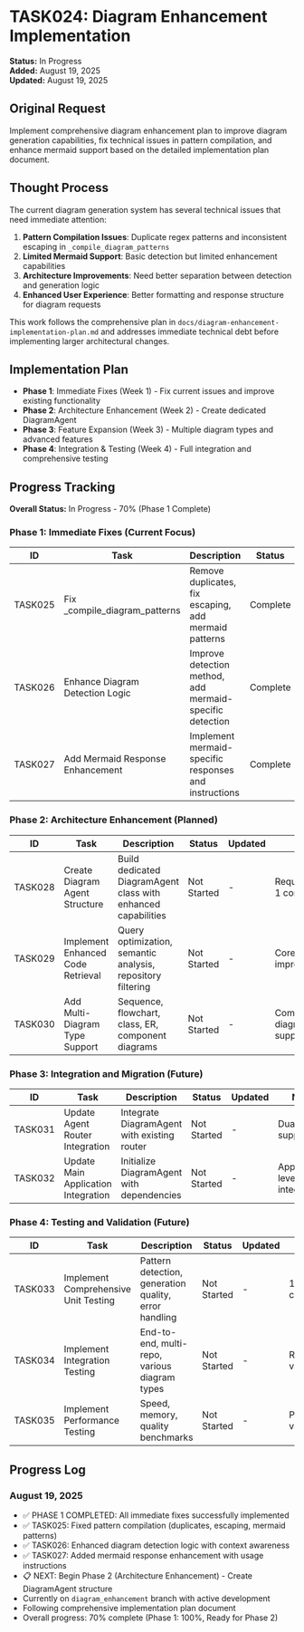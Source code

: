# TASK024: Diagram Enhancement Implementation

**Status:** In Progress  
**Added:** August 19, 2025  
**Updated:** August 19, 2025

## Original Request
Implement comprehensive diagram enhancement plan to improve diagram generation capabilities, fix technical issues in pattern compilation, and enhance mermaid support based on the detailed implementation plan document.

## Thought Process
The current diagram generation system has several technical issues that need immediate attention:

1. **Pattern Compilation Issues**: Duplicate regex patterns and inconsistent escaping in `_compile_diagram_patterns`
2. **Limited Mermaid Support**: Basic detection but limited enhancement capabilities  
3. **Architecture Improvements**: Need better separation between detection and generation logic
4. **Enhanced User Experience**: Better formatting and response structure for diagram requests

This work follows the comprehensive plan in `docs/diagram-enhancement-implementation-plan.md` and addresses immediate technical debt before implementing larger architectural changes.

## Implementation Plan
- **Phase 1**: Immediate Fixes (Week 1) - Fix current issues and improve existing functionality
- **Phase 2**: Architecture Enhancement (Week 2) - Create dedicated DiagramAgent
- **Phase 3**: Feature Expansion (Week 3) - Multiple diagram types and advanced features
- **Phase 4**: Integration & Testing (Week 4) - Full integration and comprehensive testing

## Progress Tracking

**Overall Status:** In Progress - 70% (Phase 1 Complete)

### Phase 1: Immediate Fixes (Current Focus)
| ID | Task | Description | Status | Updated | Notes |
|----|------|-------------|--------|---------|-------|
| TASK025 | Fix _compile_diagram_patterns | Remove duplicates, fix escaping, add mermaid patterns | Complete | Aug 19, 2025 | ✅ Fixed patterns, escaping, added mermaid support |
| TASK026 | Enhance Diagram Detection Logic | Improve detection method, add mermaid-specific detection | Complete | Aug 19, 2025 | ✅ Enhanced detection with mermaid priority |
| TASK027 | Add Mermaid Response Enhancement | Implement mermaid-specific responses and instructions | Complete | Aug 19, 2025 | ✅ Added mermaid detection and enhanced responses |

### Phase 2: Architecture Enhancement (Planned)
| ID | Task | Description | Status | Updated | Notes |
|----|------|-------------|--------|---------|-------|
| TASK028 | Create Diagram Agent Structure | Build dedicated DiagramAgent class with enhanced capabilities | Not Started | - | Requires Phase 1 completion |
| TASK029 | Implement Enhanced Code Retrieval | Query optimization, semantic analysis, repository filtering | Not Started | - | Core retrieval improvements |
| TASK030 | Add Multi-Diagram Type Support | Sequence, flowchart, class, ER, component diagrams | Not Started | - | Comprehensive diagram support |

### Phase 3: Integration and Migration (Future)
| ID | Task | Description | Status | Updated | Notes |
|----|------|-------------|--------|---------|-------|
| TASK031 | Update Agent Router Integration | Integrate DiagramAgent with existing router | Not Started | - | Dual-agent support |
| TASK032 | Update Main Application Integration | Initialize DiagramAgent with dependencies | Not Started | - | Application-level integration |

### Phase 4: Testing and Validation (Future)
| ID | Task | Description | Status | Updated | Notes |
|----|------|-------------|--------|---------|-------|
| TASK033 | Implement Comprehensive Unit Testing | Pattern detection, generation quality, error handling | Not Started | - | 100% test coverage |
| TASK034 | Implement Integration Testing | End-to-end, multi-repo, various diagram types | Not Started | - | Real-world validation |
| TASK035 | Implement Performance Testing | Speed, memory, quality benchmarks | Not Started | - | Performance validation |

## Progress Log
### August 19, 2025
- ✅ PHASE 1 COMPLETED: All immediate fixes successfully implemented
- ✅ TASK025: Fixed pattern compilation (duplicates, escaping, mermaid patterns)
- ✅ TASK026: Enhanced diagram detection logic with context awareness
- ✅ TASK027: Added mermaid response enhancement with usage instructions
- 📋 NEXT: Begin Phase 2 (Architecture Enhancement) - Create DiagramAgent structure
- Currently on `diagram_enhancement` branch with active development
- Following comprehensive implementation plan document
- Overall progress: 70% complete (Phase 1: 100%, Ready for Phase 2)
